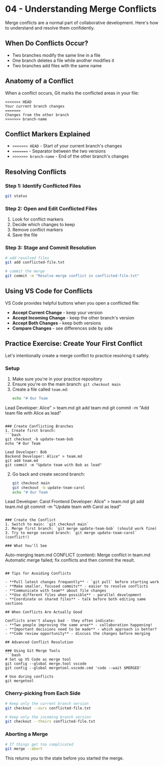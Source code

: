 # 04 - Understanding Merge Conflicts

Merge conflicts are a normal part of collaborative development. Here's how to understand and resolve them confidently.

## When Do Conflicts Occur?

- Two branches modify the same line in a file
- One branch deletes a file while another modifies it
- Two branches add files with the same name

## Anatomy of a Conflict

When a conflict occurs, Git marks the conflicted areas in your file:

```
<<<<<<< HEAD
Your current branch changes
=======
Changes from the other branch
>>>>>>> branch-name
```

## Conflict Markers Explained

- `<<<<<<< HEAD` - Start of your current branch's changes
- `=======` - Separator between the two versions
- `>>>>>>> branch-name` - End of the other branch's changes

## Resolving Conflicts

### Step 1: Identify Conflicted Files
```bash
git status
```

### Step 2: Open and Edit Conflicted Files
1. Look for conflict markers
2. Decide which changes to keep
3. Remove conflict markers
4. Save the file

### Step 3: Stage and Commit Resolution
```bash
# add resolved files
git add conflicted-file.txt

# commit the merge
git commit -m "Resolve merge conflict in conflicted-file.txt"
```

## Using VS Code for Conflicts

VS Code provides helpful buttons when you open a conflicted file:
- **Accept Current Change** - keep your version
- **Accept Incoming Change** - keep the other branch's version
- **Accept Both Changes** - keep both versions
- **Compare Changes** - see differences side by side

## Practice Exercise: Create Your First Conflict

Let's intentionally create a merge conflict to practice resolving it safely.

### Setup
1. Make sure you're in your practice repository
2. Ensure you're on the main branch: `git checkout main`
3. Create a file called `team.md`:
   ```bash
   echo "# Our Team

Lead Developer: Alice" > team.md
   git add team.md
   git commit -m "Add team file with Alice as lead"
   ```

### Create Conflicting Branches
1. Create first branch:
   ```bash
   git checkout -b update-team-bob
   echo "# Our Team

Lead Developer: Bob
Backend Developer: Alice" > team.md
   git add team.md
   git commit -m "Update team with Bob as lead"
   ```

2. Go back and create second branch:
   ```bash
   git checkout main
   git checkout -b update-team-carol
   echo "# Our Team

Lead Developer: Carol
Frontend Developer: Alice" > team.md
   git add team.md
   git commit -m "Update team with Carol as lead"
   ```

### Create the Conflict
1. Switch to main: `git checkout main`
2. Merge first branch: `git merge update-team-bob` (should work fine)
3. Try to merge second branch: `git merge update-team-carol` (conflict!)

### What You'll See
```
Auto-merging team.md
CONFLICT (content): Merge conflict in team.md
Automatic merge failed; fix conflicts and then commit the result.
```

## Tips for Avoiding Conflicts

- **Pull latest changes frequently** - `git pull` before starting work
- **Make smaller, focused commits** - easier to resolve conflicts
- **Communicate with team** about file changes
- **Use different files when possible** - parallel development
- **Coordinate on shared files** - talk before both editing same sections

## When Conflicts Are Actually Good

Conflicts aren't always bad - they often indicate:
- **Two people improving the same area** - collaboration happening!
- **Important decisions need to be made** - which approach is better?
- **Code review opportunity** - discuss the changes before merging

## Advanced Conflict Resolution

### Using Git Merge Tools
```bash
# Set up VS Code as merge tool
git config --global merge.tool vscode
git config --global mergetool.vscode.cmd 'code --wait $MERGED'

# Use during conflicts
git mergetool
```

### Cherry-picking from Each Side
```bash
# Keep only the current branch version
git checkout --ours conflicted-file.txt

# Keep only the incoming branch version  
git checkout --theirs conflicted-file.txt
```

### Aborting a Merge
```bash
# If things get too complicated
git merge --abort
```

This returns you to the state before you started the merge.
